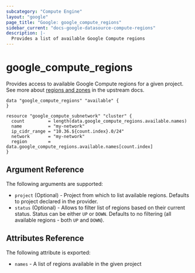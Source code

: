 ```yaml
---
subcategory: "Compute Engine"
layout: "google"
page_title: "Google: google_compute_regions"
sidebar_current: "docs-google-datasource-compute-regions"
description: |-
  Provides a list of available Google Compute regions
---
```


# google\_compute\_regions

Provides access to available Google Compute regions for a given project.
See more about [regions and zones](https://cloud.google.com/compute/docs/regions-zones/) in the upstream docs.

```hcl
data "google_compute_regions" "available" {
}

resource "google_compute_subnetwork" "cluster" {
  count         = length(data.google_compute_regions.available.names)
  name          = "my-network"
  ip_cidr_range = "10.36.${count.index}.0/24"
  network       = "my-network"
  region        = data.google_compute_regions.available.names[count.index]
}
```

## Argument Reference

The following arguments are supported:

* `project` (Optional) - Project from which to list available regions. Defaults to project declared in the provider.
* `status` (Optional) - Allows to filter list of regions based on their current status. Status can be either `UP` or `DOWN`.
  Defaults to no filtering (all available regions - both `UP` and `DOWN`).

## Attributes Reference

The following attribute is exported:

* `names` - A list of regions available in the given project
